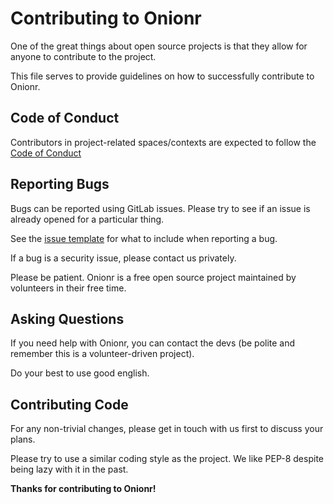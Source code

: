 # Contributing to Onionr

One of the great things about open source projects is that they allow for anyone to contribute to the project.

This file serves to provide guidelines on how to successfully contribute to Onionr.

## Code of Conduct

Contributors in project-related spaces/contexts are expected to follow the [Code of Conduct](https://github.com/beardog108/onionr/blob/master/CODE_OF_CONDUCT.md)

## Reporting Bugs

Bugs can be reported using GitLab issues. Please try to see if an issue is already opened for a particular thing.

See the [issue template](ISSUE_TEMPLATE.md) for what to include when reporting a bug.

If a bug is a security issue, please contact us privately.

Please be patient. Onionr is a free open source project maintained by volunteers in their free time.

## Asking Questions

If you need help with Onionr, you can contact the devs (be polite and remember this is a volunteer-driven project).

Do your best to use good english.

## Contributing Code

For any non-trivial changes, please get in touch with us first to discuss your plans.

Please try to use a similar coding style as the project. We like PEP-8 despite being lazy with it in the past.

**Thanks for contributing to Onionr!**
